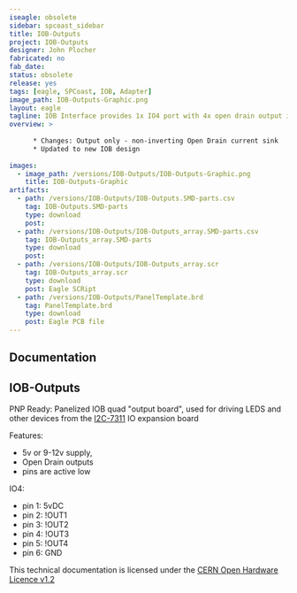 ```yaml
---
iseagle: obsolete
sidebar: spcoast_sidebar
title: IOB-Outputs
project: IOB-Outputs
designer: John Plocher
fabricated: no
fab_date: 
status: obsolete
release: yes
tags: [eagle, SPCoast, IOB, Adapter]
image_path: IOB-Outputs-Graphic.png
layout: eagle
tagline: IOB Interface provides 1x IO4 port with 4x open drain output i/o lines.
overview: >
    
      * Changes: Output only - non-inverting Open Drain current sink
      * Updated to new IOB design
    
images:
  - image_path: /versions/IOB-Outputs/IOB-Outputs-Graphic.png
    title: IOB-Outputs-Graphic
artifacts:
  - path: /versions/IOB-Outputs/IOB-Outputs.SMD-parts.csv
    tag: IOB-Outputs.SMD-parts
    type: download
    post: 
  - path: /versions/IOB-Outputs/IOB-Outputs_array.SMD-parts.csv
    tag: IOB-Outputs_array.SMD-parts
    type: download
    post: 
  - path: /versions/IOB-Outputs/IOB-Outputs_array.scr
    tag: IOB-Outputs_array.scr
    type: download
    post: Eagle SCRipt
  - path: /versions/IOB-Outputs/PanelTemplate.brd
    tag: PanelTemplate.brd
    type: download
    post: Eagle PCB file
---
```


## Documentation

## IOB-Outputs


PNP Ready: Panelized IOB quad "output board", used for driving LEDS and other devices from the [I2C-7311](/pages/I2C-7311) IO expansion board

Features:

* 5v or 9-12v supply,
* Open Drain outputs
* pins are active low

IO4:

* pin 1: 5vDC
* pin 2: !OUT1
* pin 3: !OUT2
* pin 4: !OUT3
* pin 5: !OUT4
* pin 6: GND





This technical documentation is licensed under the [CERN Open Hardware Licence v1.2](http://www.ohwr.org/attachments/2388/cern_ohl_v_1_2.txt)
